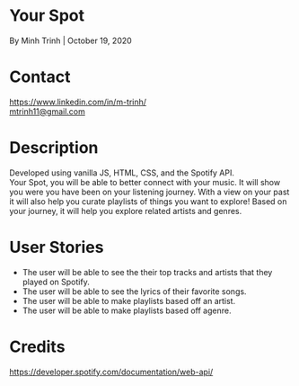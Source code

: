 
# Your Spot
 By Minh Trinh | October 19, 2020  


# Contact
https://www.linkedin.com/in/m-trinh/  
mtrinh11@gmail.com


# Description
Developed using vanilla JS, HTML, CSS, and the Spotify API.  
Your Spot, you will be able to better connect with your music. It will show you were you have been on your listening journey. With a view on your past it will also help you curate playlists of things you want to explore! Based on your journey, it will help you explore related artists and genres.


# User Stories
* The user will be able to see the their top tracks and artists that they played on Spotify. 
* The user will be able to see the lyrics of their favorite songs.
* The user will be able to make playlists based off an artist.
* The user will be able to make playlists based off agenre.


<!-- # Getting Started -->


# Credits
https://developer.spotify.com/documentation/web-api/
